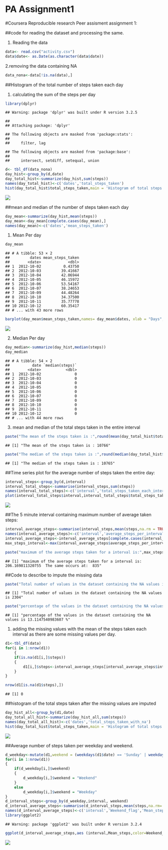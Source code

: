 # PA Assignment1

#Coursera Reproducible research Peer assisment assignment 1: 

##code for reading the dataset and processing the same. 
1. Reading the data

```r
data<- read.csv("activity.csv")
data$date<- as.Date(as.character(data$date))
```
2.removing the data containing NA

```r
data_nona<-data[!is.na(data),]
```

##Histogram of the total number of steps taken each day
1. calculating the sum of the steps per day

```r
library(dplyr)
```

```
## Warning: package 'dplyr' was built under R version 3.2.5
```

```
## 
## Attaching package: 'dplyr'
```

```
## The following objects are masked from 'package:stats':
## 
##     filter, lag
```

```
## The following objects are masked from 'package:base':
## 
##     intersect, setdiff, setequal, union
```

```r
d<- tbl_df(data_nona)
day_hist<-group_by(d,date)
day_total_hist<-summarize(day_hist,sum(steps))
names(day_total_hist)<-c('dates','total_steps_taken')
hist(day_total_hist$total_steps_taken,main = 'Histogram of total steps taken per day',xlab = 'Total Steps taken', ylab = 'Frequency of the total steps taken')
```

![](PA1_template_files/figure-html/unnamed-chunk-3-1.png)<!-- -->

##mean and median of the number of steps taken each day 

```r
day_mean<-summarize(day_hist,mean(steps))
day_mean<-day_mean[complete.cases(day_mean),]
names(day_mean)<-c('dates','mean_steps_taken')
```

1. Mean Per day

```r
day_mean
```

```
## # A tibble: 53 × 2
##         dates mean_steps_taken
##        <date>            <dbl>
## 1  2012-10-02          0.43750
## 2  2012-10-03         39.41667
## 3  2012-10-04         42.06944
## 4  2012-10-05         46.15972
## 5  2012-10-06         53.54167
## 6  2012-10-07         38.24653
## 7  2012-10-09         44.48264
## 8  2012-10-10         34.37500
## 9  2012-10-11         35.77778
## 10 2012-10-12         60.35417
## # ... with 43 more rows
```

```r
barplot(day_mean$mean_steps_taken,names= day_mean$dates, xlab = "Days", ylab="mean steps taken",main = "Mean of the total steps taken")
```

![](PA1_template_files/figure-html/unnamed-chunk-5-1.png)<!-- -->

2. Median Per day

```r
day_median<-summarize(day_hist,median(steps))
day_median
```

```
## # A tibble: 54 × 2
##          date `median(steps)`
##        <date>           <dbl>
## 1  2012-10-02               0
## 2  2012-10-03               0
## 3  2012-10-04               0
## 4  2012-10-05               0
## 5  2012-10-06               0
## 6  2012-10-07               0
## 7  2012-10-09               0
## 8  2012-10-10               0
## 9  2012-10-11               0
## 10 2012-10-12               0
## # ... with 44 more rows
```

3. mean and median of the total steps taken in the entire interval

```r
paste("The mean of the steps taken is :",round(mean(day_total_hist$total_steps_taken,na.rm= TRUE)))
```

```
## [1] "The mean of the steps taken is : 10766"
```

```r
paste("The median of the steps taken is :",round(median(day_total_hist$total_steps_taken,na.rm= TRUE)))
```

```
## [1] "The median of the steps taken is : 10765"
```

##Time series plot for the average number of steps taken the entire day:

```r
interval_steps<-group_by(d,interval)
interval_total_steps<-summarise(interval_steps,sum(steps))
names(interval_total_steps)<-c('interval','total_steps_taken_each_interval')
plot(interval_total_steps$interval,interval_total_steps$total_steps_taken_each_interval,type = "l",xlab = "Intervals", ylab = "Total steps taken each interval across all days", main = "Time series plot for the steps taken across all days")
```

![](PA1_template_files/figure-html/unnamed-chunk-8-1.png)<!-- -->

##The 5 minute interval containing maximum number of average taken steps:

```r
interval_average_steps<-summarise(interval_steps,mean(steps,na.rm = TRUE))
names(interval_average_steps)<-c('interval','average_steps_per_interval')
interval_average_steps<-interval_average_steps[complete.cases(interval_average_steps),]
max_steps_interval<-max(interval_average_steps$average_steps_per_interval,na.rm= TRUE)

paste("maximum of the average steps taken for a interval is:",max_steps_interval," The same occurs at: ",interval_average_steps[interval_average_steps$average_steps_per_interval==max_steps_interval,]$interval)
```

```
## [1] "maximum of the average steps taken for a interval is: 206.169811320755  The same occurs at:  835"
```


##Code to describe to impute the missing data

```r
paste("Total number of values in the dataset containing the NA values is",nrow(data[is.na(data$steps),]))
```

```
## [1] "Total number of values in the dataset containing the NA values is 2304"
```

```r
paste("percentage of the values in the dataset containing the NA values is",(nrow(data[is.na(data$steps),])/nrow(data))*100,"%")
```

```
## [1] "percentage of the values in the dataset containing the NA values is 13.1147540983607 %"
```

1. adding the missing values with the mean of the steps taken each interval as there are some missing values per day.

```r
d1<-tbl_df(data)
for(i in 1:nrow(d1))
    {
    if(is.na(d1[i,]$steps))
    {
        d1[i,]$steps<-interval_average_steps[interval_average_steps$interval ==  d1[i,]$interval,]$average_steps_per_interval
    }
}

nrow(d1[is.na(d1$steps),])
```

```
## [1] 0
```

##histogram of the total steps taken after the missing values are imputed

```r
day_hist_all<-group_by(d1,date)
day_total_all_hist<-summarize(day_hist_all,sum(steps))
names(day_total_all_hist)<-c('dates','total_steps_taken_with_na')
hist(day_total_hist$total_steps_taken,main = 'Histogram of total steps taken per day',xlab = 'Total Steps taken including NA', ylab = 'Frequency of the total steps taken')
```

![](PA1_template_files/figure-html/unnamed-chunk-12-1.png)<!-- -->

##Average number of steps taken per weekday and weekend. 

```r
d_weekday<-mutate(d1,weekend = (weekdays(d1$date) == 'Sunday' | weekdays(d1$date) == 'Saturday'))
for(i in 1:nrow(d1))
{
    if(d_weekday[i,]$weekend)
    {
        d_weekday[i,]$weekend = "Weekend"
    }
    else
        d_weekday[i,]$weekend = "Weekday"
}
d_interval_steps<-group_by(d_weekday,interval, weekend)
d_interval_average_steps<-summarise(d_interval_steps,mean(steps,na.rm= TRUE))
names(d_interval_average_steps)<-c('interval','Weekend_flag','Mean_steps')
library(ggplot2)
```

```
## Warning: package 'ggplot2' was built under R version 3.2.4
```

```r
ggplot(d_interval_average_steps,aes (interval,Mean_steps,color=Weekend_flag))+geom_line() +facet_grid(.~Weekend_flag)+xlab("Interval")+ylab("Average steps taken")+ ggtitle("Comparison of the activity performance")
```

![](PA1_template_files/figure-html/unnamed-chunk-13-1.png)<!-- -->
